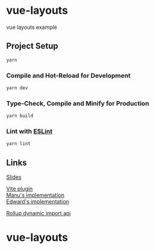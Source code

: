 # vue-layouts

vue layouts example

## Project Setup

```sh
yarn
```

### Compile and Hot-Reload for Development

```sh
yarn dev
```

### Type-Check, Compile and Minify for Production

```sh
yarn build
```

### Lint with [ESLint](https://eslint.org/)

```sh
yarn lint
```


## Links
[Slides](https://github.com/JohnCampionJr/vite-plugin-vue-layouts)   


[Vite plugin](https://github.com/JohnCampionJr/vite-plugin-vue-layouts)   
[Manu's implementation](https://itnext.io/vue-tricks-smart-layouts-for-vuejs-5c61a472b69b)   
[Edward's implementation](https://habr.com/ru/post/513728/)   


[Rollup dynamic import api](https://github.com/tc39/proposal-dynamic-import#import)   

# vue-layouts
